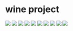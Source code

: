 <h1>wine project</h1>

<img src="https://github.com/DVIJTHUMAR/html_css_wine_project/assets/127177594/433562b3-4679-4091-aefb-ac32817b03e3"/>

<img src="https://github.com/DVIJTHUMAR/html_css_wine_project/assets/127177594/4a10c892-5300-423e-8317-2f7998aeb9de"/>

<img src="https://github.com/DVIJTHUMAR/html_css_wine_project/assets/127177594/a13c3665-1ed7-407a-8740-1d4b882c4dc4"/>

<img src="https://github.com/DVIJTHUMAR/html_css_wine_project/assets/127177594/d6d218d0-1a80-4c93-b29a-7d4089843419"/>

<img src="https://github.com/DVIJTHUMAR/html_css_wine_project/assets/127177594/1fb3090a-1114-4625-b05a-6a052a6ad80c"/>

<img src="https://github.com/DVIJTHUMAR/html_css_wine_project/assets/127177594/cd80b9c9-f844-4c98-abd7-71cab408f115"/>

<img src="https://github.com/DVIJTHUMAR/html_css_wine_project/assets/127177594/089d8e32-dac0-4308-bfbd-ae3c5298fa84"/>

<img src="https://github.com/DVIJTHUMAR/html_css_wine_project/assets/127177594/03556ac3-df27-47fc-94c1-6328cd61a0a0"/>

<img src="https://github.com/DVIJTHUMAR/html_css_wine_project/assets/127177594/e819abe5-2f3b-443d-852b-7478db043a7a"/>

<img src="https://github.com/DVIJTHUMAR/html_css_wine_project/assets/127177594/07c77bdd-7b75-4d75-90c0-f145ab525d70"/>
